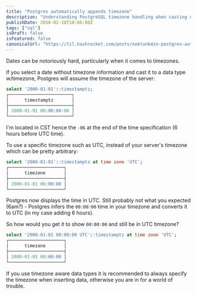```yaml
---
title: "Postgres automatically appends timezone"
description: "Understanding PostgreSQL timezone handling when casting dates and working with timezone-aware timestamps."
publishDate: 2018-02-18T10:06:00Z
tags: ["sql"]
isDraft: false
isFeatured: false
canonicalUrl: "https://til.hashrocket.com/posts/noktunb4zn-postgres-automatically-appends-timezone"
---
```


Dates can be notoriously hard, particularly when it comes to timezones.

If you select a date without timezone information and cast it to a data type w/timezone, Postgres will assume the timezone of the server:

```sql
select '2000-01-01'::timestamptz;
┌────────────────────────┐
│      timestamptz       │
├────────────────────────┤
│ 2000-01-01 00:00:00-06 │
└────────────────────────┘
```

I'm located in CST hence the `-06` at the end of the time specification (6 hours before UTC time).

To use a specific timezone such as UTC, instead of your server's timezone which can be pretty arbitrary:

```sql
select '2000-01-01'::timestamptz at time zone 'UTC';
┌─────────────────────┐
│      timezone       │
├─────────────────────┤
│ 2000-01-01 06:00:00 │
└─────────────────────┘
```

Postgres now displays the time in UTC. Still probably not what you expected (6am?) - Postgres infers the `00:00:00` time in your timezone and converts it to UTC (in my case adding 6 hours).

So how would you get it to show `00:00:00` and still be in UTC timezone?

```sql
select '2000-01-01 00:00:00 UTC'::timestamptz at time zone 'UTC';
┌─────────────────────┐
│      timezone       │
├─────────────────────┤
│ 2000-01-01 00:00:00 │
└─────────────────────┘
```

If you use timezone aware data types it is recommended to always specify the timezone when inserting data, otherwise you are in for a world of trouble.